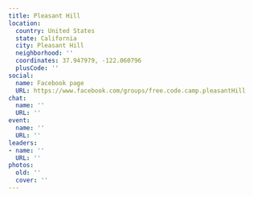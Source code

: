 ```yaml
---
title: Pleasant Hill
location:
  country: United States
  state: California
  city: Pleasant Hill
  neighborhood: ''
  coordinates: 37.947979, -122.060796
  plusCode: ''
social:
  name: Facebook page
  URL: https://www.facebook.com/groups/free.code.camp.pleasantHill
chat:
  name: ''
  URL: ''
event:
  name: ''
  URL: ''
leaders:
- name: ''
  URL: ''
photos:
  old: ''
  cover: ''
---
```

